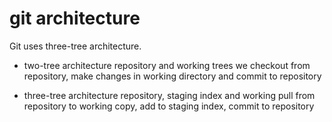 # git architecture

Git uses three-tree architecture.

- two-tree architecture
repository and working trees
we checkout from repository, make changes in working directory and commit to repository

- three-tree architecture
repository, staging index and working
pull from repository to working copy, add to staging index, commit to repository

